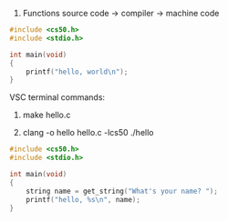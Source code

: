 1. Functions
  source code -> compiler -> machine code

```C
#include <cs50.h>
#include <stdio.h>

int main(void)
{
    printf("hello, world\n");
}
```
VSC terminal commands:
1. make hello.c

2. clang -o hello hello.c -lcs50
   ./hello

```C
#include <cs50.h>
#include <stdio.h>

int main(void)
{
    string name = get_string("What's your name? ");
    printf("hello, %s\n", name);
}
